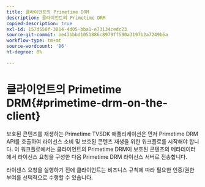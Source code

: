 ```yaml
---
title: 클라이언트의 Primetime DRM
description: 클라이언트의 Primetime DRM
copied-description: true
exl-id: 157d558f-3014-4d05-bba1-e73134cedc23
source-git-commit: be43bbbd1051886c8979ff590a3197b2a7249b6a
workflow-type: tm+mt
source-wordcount: '86'
ht-degree: 0%

---
```


# 클라이언트의 Primetime DRM{#primetime-drm-on-the-client}

보호된 콘텐츠를 재생하는 Primetime TVSDK 애플리케이션은 먼저 Primetime DRM API를 호출하여 라이선스 소비 및 보호된 콘텐츠 재생을 위한 워크플로를 시작해야 합니다. 이 워크플로에서는 클라이언트의 Primetime DRM이 보호된 콘텐츠의 메타데이터에서 라이선스 요청을 구성한 다음 Primetime DRM 라이선스 서버로 전송합니다.

라이센스 요청을 실행하기 전에 클라이언트는 비즈니스 규칙에 따라 필요한 인증/권한 부여를 선택적으로 수행할 수 있습니다.
